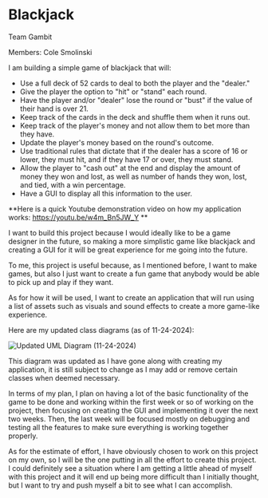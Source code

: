 # Blackjack

Team Gambit 

Members: Cole Smolinski

I am building a simple game of blackjack that will:
-  Use a full deck of 52 cards to deal to both the player and the "dealer."
-  Give the player the option to "hit" or "stand" each round.
-  Have the player and/or "dealer" lose the round or "bust" if the value of their hand is over 21.
-  Keep track of the cards in the deck and shuffle them when it runs out.
-  Keep track of the player's money and not allow them to bet more than they have.
-  Update the player's money based on the round's outcome.
-  Use traditional rules that dictate that if the dealer has a score of 16 or lower, they must hit, and if they have 17 or over, they must stand.
-  Allow the player to "cash out" at the end and display the amount of money they won and lost, as well as number of hands they won, lost, and tied, with a win percentage.
-  Have a GUI to display all this information to the user.

**Here is a quick Youtube demonstration video on how my application works: https://youtu.be/w4m_Bn5JW_Y **

I want to build this project because I would ideally like to be a game designer in the future, so making a more simplistic game like blackjack and creating a GUI for it will be great experience for me going into the future.

To me, this project is useful because, as I mentioned before, I want to make games, but also I just want to create a fun game that anybody would be able to pick up and play if they want.

As for how it will be used, I want to create an application that will run using a list of assets such as visuals and sound effects to create a more game-like experience.

Here are my updated class diagrams (as of 11-24-2024):

![Updated UML Diagram (11-24-2024)](https://github.com/user-attachments/assets/5806c457-bf78-42bb-a0bb-b41356d9f70e)

This diagram was updated as I have gone along with creating my application, it is still subject to change as I may add or remove certain classes when deemed necessary.

In terms of my plan, I plan on having a lot of the basic functionality of the game to be done and working within the first week or so of working on the project, then focusing on creating the GUI and implementing it over the next two weeks. Then, the last week will be focused mostly on debugging and testing all the features to make sure everything is working together properly.

As for the estimate of effort, I have obviously chosen to work on this project on my own, so I will be the one putting in all the effort to create this project. I could definitely see a situation where I am getting a little ahead of myself with this project and it will end up being more difficult than I initially thought, but I want to try and push myself a bit to see what I can accomplish.


